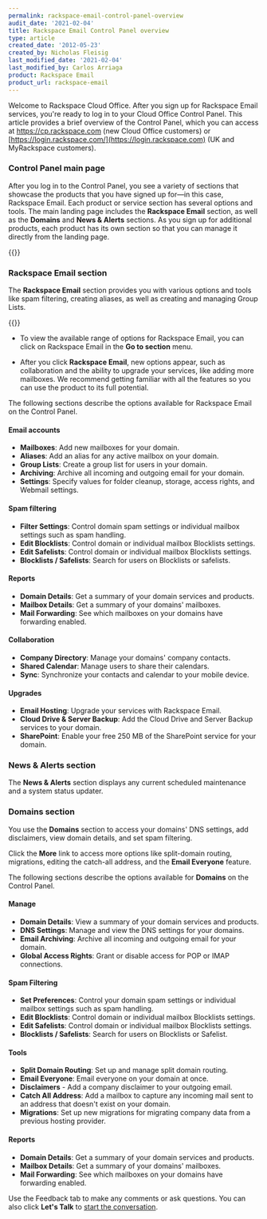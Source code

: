 ```yaml
---
permalink: rackspace-email-control-panel-overview
audit_date: '2021-02-04'
title: Rackspace Email Control Panel overview
type: article
created_date: '2012-05-23'
created_by: Nicholas Fleisig
last_modified_date: '2021-02-04'
last_modified_by: Carlos Arriaga
product: Rackspace Email
product_url: rackspace-email
---
```


Welcome to Rackspace Cloud Office. After you sign up for Rackspace Email
services, you're ready to log in to your Cloud
Office Control Panel. This article provides a brief overview of the
Control Panel, which you can access at <https://cp.rackspace.com> (new
Cloud Office customers) or
[https://login.rackspace.com/](https://login.rackspace.com) (UK and
MyRackspace customers).

### Control Panel main page

After you log in to the Control Panel, you see a variety of sections
that showcase the products that you have signed up for&mdash;in this case,
Rackspace Email. Each product or service section has several options
and tools. The main landing page includes the **Rackspace Email** section, 
as well as the **Domains** and **News & Alerts** sections. As you sign up 
for additional products, each product has its own section so that you can 
manage it directly from the landing page.

{{<image src="picture1.jpg" alt="" title="">}}
    
### Rackspace Email section

The **Rackspace Email** section provides you with various options and
tools like spam filtering, creating aliases, as well as creating and
managing Group Lists.

{{<image src="picture2.jpg" alt="" title="">}}

- To view the available range of options for Rackspace Email, you can click on Rackspace Email in the **Go to section** menu.

- After you click **Rackspace Email**, new options appear, such as collaboration and the ability to upgrade your services, like
  adding more mailboxes. We recommend getting familiar with all the features so you can use the product to its full potential.

The following sections describe the options available for Rackspace Email on the Control Panel. 

#### Email accounts

- **Mailboxes**: Add new mailboxes for your domain.
- **Aliases**: Add an alias for any active mailbox on your domain.
- **Group Lists**: Create a group list for users in your domain.
- **Archiving**: Archive all incoming and outgoing email for your domain.
- **Settings**: Specify values for folder cleanup, storage, access rights, and Webmail settings.

#### Spam filtering

- **Filter Settings**: Control domain spam settings or individual mailbox settings such as spam handling.
- **Edit Blocklists**: Control domain or individual mailbox Blocklists settings.
- **Edit Safelists**: Control domain or individual mailbox Blocklists settings.
- **Blocklists / Safelists**: Search for users on Blocklists or safelists.

#### Reports

- **Domain Details**: Get a summary of your domain services and products.
- **Mailbox Details**: Get a summary of your domains' mailboxes.
- **Mail Forwarding**: See which mailboxes on your domains have forwarding enabled.

#### Collaboration

- **Company Directory**: Manage your domains' company contacts.
- **Shared Calendar**: Manage users to share their calendars.
- **Sync**: Synchronize your contacts and calendar to your mobile device.

#### Upgrades

- **Email Hosting**: Upgrade your services with Rackspace Email.
- **Cloud Drive & Server Backup**: Add the Cloud Drive and Server Backup services to your domain.
- **SharePoint**: Enable your free 250 MB of the SharePoint service for your domain.

### News & Alerts section

The **News & Alerts** section displays any current scheduled maintenance and a system status updater.

### Domains section

You use the **Domains** section to access your domains' DNS settings,
add disclaimers, view domain details, and set spam filtering.

Click the **More** link to access more options like split-domain
routing, migrations, editing the catch-all address, and the **Email Everyone** feature.

The following sections describe the options available for **Domains** on the Control Panel.

#### Manage

- **Domain Details**: View a summary of your domain services and products.
- **DNS Settings**: Manage and view the DNS settings for your domains.
- **Email Archiving**: Archive all incoming and outgoing email for your domain.
- **Global Access Rights**: Grant or disable access for POP or IMAP connections.

#### Spam Filtering

- **Set Preferences**: Control your domain spam settings or individual mailbox settings such as spam handling.
- **Edit Blocklists**: Control domain or individual mailbox Blocklists settings.
- **Edit Safelists**: Control domain or individual mailbox Blocklists settings.
- **Blocklists / Safelists**: Search for users on Blocklists or Safelist.

#### Tools

- **Split Domain Routing**: Set up and manage split domain routing.
- **Email Everyone**: Email everyone on your domain at once.
- **Disclaimers** - Add a company disclaimer to your outgoing email.
- **Catch All Address**: Add a mailbox to capture any incoming mail sent to an address that doesn't exist on your domain.
- **Migrations**: Set up new migrations for migrating company data from a previous hosting provider.

#### Reports

- **Domain Details**: Get a summary of your domain services and products.
- **Mailbox Details**: Get a summary of your domains' mailboxes.
- **Mail Forwarding**: See which mailboxes on your domains have forwarding enabled.

Use the Feedback tab to make any comments or ask questions. You can also click
**Let's Talk** to [start the conversation](https://www.rackspace.com/). 
